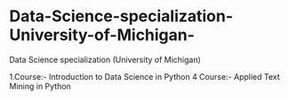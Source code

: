 # Data-Science-specialization-University-of-Michigan-
Data Science specialization (University of Michigan)


1.Course:- Introduction to Data Science in Python
4 Course:- Applied Text Mining in Python
